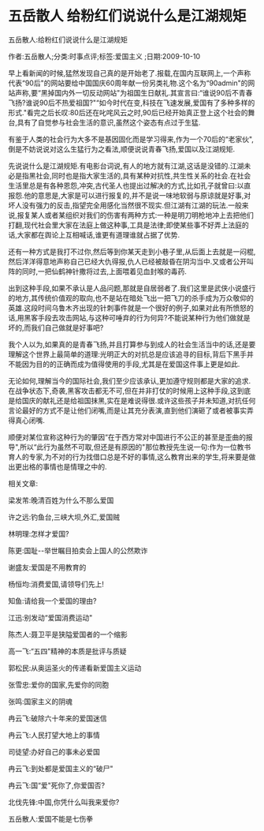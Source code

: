 # 五岳散人  给粉红们说说什么是江湖规矩

五岳散人:给粉红们说说什么是江湖规矩

作者:五岳散人;分类:时事点评;标签:爱国主义 ;日期:2009-10-10

早上看新闻的时候,猛然发现自己真的是开始老了.报载,在国内互联网上,一个声称代表“90后"的网站要给中国国庆60周年献一份另类礼物.这个名为“90admin"的网站声称,要“黑掉国内外一切反动网站"为祖国生日献礼.其宣言曰:“谁说90后不青春飞扬?谁说90后不热爱祖国?"“如今时代在变,科技在飞速发展,爱国有了多种多样的形式."看完之后长叹:80后还在叱咤风云之时,90后已经开始真正登上这个社会的舞台,具有了自觉参与社会生活的意识,虽然这个姿态有点过于生猛.

有鉴于人类的社会行为大多不是基因固化而是学习得来,作为一个70后的“老家伙",倒是不妨说说对这么生猛行为之看法,顺便说说青春飞扬,爱国以及江湖规矩.

先说说什么是江湖规矩.有电影台词说,有人的地方就有江湖,这话是没错的.江湖未必是指黑社会,同时也是指大家生活的,具有某种对抗性,共生性关系的社会.在社会生活里总是有各种恩怨,冲突,古代圣人也提出过解决的方式,比如孔子就曾曰:以直报怨.他的意思是,大家是可以进行报复的,并不是说一味地软弱与原谅就是好事,对坏人没有强力的反击,指望完全用感化当然很不现实.但江湖有江湖的玩法.一般来说,报复某人或者某组织对我们的伤害有两种方式:一种是明刀明枪地冲上去把他们打翻,现代社会里大家在法庭上做这种事,工具是法律;即使某些事不好弄上法庭的话,大家都在舆论上互相喊话,谁更有道理谁就占据了优势.

还有一种方式是我打不过你,然后等到你某天走到小巷子里,从后面上去就是一闷棍,然后洋洋得意地声称自己已经大仇得报,仇人已经被敲昏在阴沟当中.又或者公开叫阵的同时,一把仙鹤神针撒将过去,上面喂着见血封喉的毒药.

出到这种手段,如果不承认是人品问题,那就是自居弱者了.我们这里是武侠小说盛行的地方,其传统价值观的取向,也不是站在暗处飞出一把飞刀的杀手成为万众敬仰的英雄.这段时间乌鲁木齐出现的针刺事件就是一个很好的例子,如果对此有所愤怒的话,用黑客手段去攻击网站,与这种可唾弃的行为何异?不能说某种行为他们做就是坏的,而我们自己做就是好事吧?

我个人以为,如果真的是青春飞扬,并且打算参与到成人的社会生活当中的话,还是要理解这个世界上最简单的道理:光明正大的对抗总是应该追寻的目标,背后下黑手并不能因为目的的正确而成为值得使用的手段,尤其是在爱国这件事上更是如此.

无论如何,理解当今的国际社会,我们至少应该承认,更加遵守规则都是大家的追求.在战争状态下,奇袭,黑客攻击都无不可,但在并非打仗的时候用上这种手段,这到底是给国庆的献礼还是给祖国抹黑,实在是难说得很.或许这些孩子并未知道,对抗任何言论最好的方式不是让他们闭嘴,而是让其充分表演,直到他们演砸了或者被事实弄得真心闭嘴.

顺便对某位宣称这种行为的肇因“在于西方常对中国进行不公正的甚至是歪曲的报导",所以“此行为虽然不可取,但还是有原因的"那位教授先生说一句:作为一位教书育人的专家,为不对的行为找借口总是不好的事情,这么教育出来的学生,将来要是做出更出格的事情也是情理之中的.



相关文章:

梁发芾:晚清百姓为什么不那么爱国

许之远:钓鱼台,三峡大坝,外汇,爱国贼

林明理:怎样才爱国?

陈更:国耻--举世瞩目拍卖会上国人的公然欺诈

谢盛友:爱国是不用教育的

杨恒均:消费爱国,请领导们先上!

知鱼:请给我一个爱国的理由?

江迅:别发动“爱国消费运动"

陈杰人:聂卫平是狭隘爱国者的一个缩影

高一飞:“五四"精神的本质是批评与质疑

郭松民:从奥运圣火的传递看新爱国主义运动

张雪忠:爱你的国家,先爱你的同胞

张鸣:国家主义的阴魂

冉云飞:破除六十年来的爱国迷信

冉云飞:人民打望大地上的事情

司徒望:办好自己的事未必爱国

冉云飞:到处都是爱国主义的“破尸"

冉云飞:国“爱"死你了,你爱国否?

北伐先锋:中国,你凭什么叫我来爱你?

五岳散人:爱国不能是七伤拳